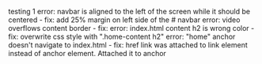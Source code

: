 testing
1 error: navbar is aligned to the left of the screen while it should be centered - fix: add 25% margin on left side of the # navbar 
error: video overflows content border - fix:
error: index.html content h2 is wrong color - fix: overwrite css style with ".home-content h2"
error: "home" anchor doesn't navigate to index.html - fix: href link was attached to link element instead of anchor element. Attached it to anchor